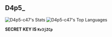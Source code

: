 ## D4p5_

![D4p5-c47's Stats](https://github-readme-stats.vercel.app/api?username=D4p5-c47&theme=algolia&show_icons=true&hide_border=true&count_private=true)
![D4p5-c47's Top Languages](https://github-readme-stats.vercel.app/api/top-langs/?username=D4p5-c47&theme=algolia&show_icons=true&hide_border=true&layout=compact)

**SECRET KEY IS ``Kv3jZCp``**
